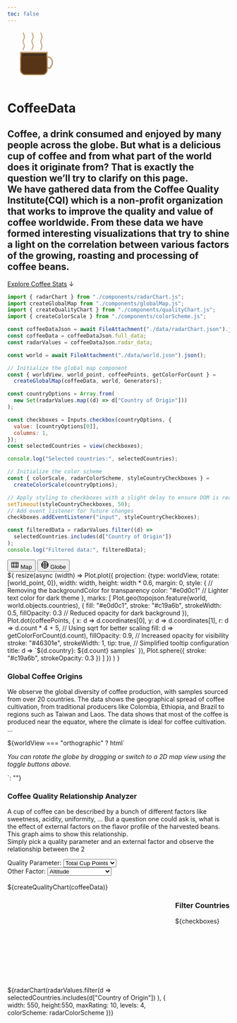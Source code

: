 ```yaml
---
toc: false
---
```


<link rel="stylesheet" href="./styles/coffee.css">
<link rel="stylesheet" href="./styles/checkboxes.css">
<div class="hero">
  <div class="coffee-svg-container">
    <svg class="coffee-svg" width="120" height="120" viewBox="0 0 120 120">
      <!-- Coffee cup and smoke container -->
      <g class="smoke-container" transform="translate(35, 5)">
        <g class="smokes" stroke="#c19a6b" stroke-width="2" fill="none">
          <g class="smoke-1">
            <path d="M0.5,0 C0.5,0 3.5,5 3.5,10 C3.5,15 0.5,15 0.5,20 C0.5,25 3.5,25 3.5,30 C3.5,35 0.5,35 0.5,40"></path>
          </g>
          <g class="smoke-2">
            <path d="M20.5,0 C20.5,0 23.5,5 23.5,10 C23.5,15 20.5,15 20.5,20 C20.5,25 23.5,25 23.5,30 C23.5,35 20.5,35 20.5,40"></path>
          </g>
          <g class="smoke-3">
            <path d="M40.5,0 C40.5,0 43.5,5 43.5,10 C43.5,15 40.5,15 40.5,20 C40.5,25 43.5,25 43.5,30 C43.5,35 40.5,35 40.5,40"></path>
          </g>    </g>
      </g>
      <!-- Existing coffee cup with updated fill colors -->
      <path class="coffee-path cup" d="M 30,50 L 30,90 C 30,95 35,100 40,100 L 80,100 C 85,100 90,95 90,90 L 90,50 Z" fill="#46301e" stroke="#c19a6b" stroke-width="3"/>
      <path class="coffee-path handle" d="M 90,60 C 100,60 105,70 100,80 C 95,90 90,85 90,80" fill="none" stroke="#c19a6b" stroke-width="3"/>
      <path class="coffee-path coffee-fill" d="M 30,60 L 90,60 L 90,90 C 90,95 85,100 80,100 L 40,100 C 35,100 30,95 30,90 Z" fill="#603813" fill-opacity="0.6"/>
      <path class="coffee-path coffee" d="M 35,60 L 85,60" fill="none" stroke="#603813" stroke-width="3"/>
    </svg>
  </div>
  <h1>CoffeeData</h1>
  <h2>
  Coffee, a drink consumed and enjoyed by many people across the globe. But what is a delicious cup of coffee and from what part of the world does it originate from? That is exactly the question we’ll try to clarify on this page. <br/>
  We have gathered data from the Coffee Quality Institute(CQI) which is a non-profit organization that works to improve the quality and value of coffee worldwide. From these data we have formed interesting visualizations that try to shine a light on the correlation between various factors of the growing, roasting and processing of coffee beans.
</h2>
  <a href="#coffee-charts" class="cta-button">Explore Coffee Stats<span style="display: inline-block; margin-left: 0.25rem;">↓</span></a>
</div>

```js
import { radarChart } from "./components/radarChart.js";
import createGlobalMap from "./components/globalMap.js";
import { createQualityChart } from "./components/qualityChart.js";
import { createColorScale } from "./components/colorScheme.js";
```

```js
const coffeeDataJson = await FileAttachment("./data/radarChart.json").json();
const coffeeData = coffeeDataJson.full_data;
const radarValues = coffeeDataJson.radar_data;
```

```js
const world = await FileAttachment("./data/world.json").json();
```

```js
// Initialize the global map component
const { worldView, world_point, coffeePoints, getColorForCount } =
  createGlobalMap(coffeeData, world, Generators);
```

```js
const countryOptions = Array.from(
  new Set(radarValues.map((d) => d["Country of Origin"]))
);

const checkboxes = Inputs.checkbox(countryOptions, {
  value: [countryOptions[0]],
  columns: 1,
});
const selectedCountries = view(checkboxes);

console.log("Selected countries:", selectedCountries);
```

```js
// Initialize the color scheme
const { colorScale, radarColorScheme, styleCountryCheckboxes } =
  createColorScale(countryOptions);

// Apply styling to checkboxes with a slight delay to ensure DOM is ready
setTimeout(styleCountryCheckboxes, 50);
// Add event listener for future changes
checkboxes.addEventListener("input", styleCountryCheckboxes);
```

```js
const filteredData = radarValues.filter((d) =>
  selectedCountries.includes(d["Country of Origin"])
);
console.log("Filtered data:", filteredData);
```

<div class="map-view-toggle" id="coffee-charts">
  <button id="map-toggle" class="map-toggle-button active" data-view="flat">
    <svg width="18" height="18" viewBox="0 0 24 24" fill="none" xmlns="http://www.w3.org/2000/svg">
      <rect x="2" y="4" width="20" height="16" rx="1" stroke="currentColor" stroke-width="1.5"/>
      <path d="M2 8H22" stroke="currentColor" stroke-width="1.5"/>
      <path d="M2 16H22" stroke="currentColor" stroke-width="1.5"/>
      <path d="M8 4V20" stroke="currentColor" stroke-width="1.5"/>
      <path d="M16 4V20" stroke="currentColor" stroke-width="1.5"/>
    </svg>
    Map
  </button>
  <button id="globe-toggle" class="map-toggle-button " data-view="globe">
    <svg width="18" height="18" viewBox="0 0 24 24" fill="none" xmlns="http://www.w3.org/2000/svg">
      <circle cx="12" cy="12" r="10" stroke="currentColor" stroke-width="2"/>
      <ellipse cx="12" cy="12" rx="10" ry="4" stroke="currentColor" stroke-width="1.5"/>
      <path d="M2 12H22" stroke="currentColor" stroke-width="1.5"/>
      <path d="M12 2V22" stroke="currentColor" stroke-width="1.5"/>
    </svg>
    Globe
  </button>
</div>

<div class="visualization-container">
  <div id="world-map">
    <div>
    ${
      resize(async (width) => Plot.plot({
          projection: {type: worldView, rotate: [world_point, 0]},
          width: width,
          height: width * 0.6,
          margin: 0,
          style: {
            // Removing the backgroundColor for transparency
            color: "#e0d0c1" // Lighter text color for dark theme
          },
          marks: [
            Plot.geo(topojson.feature(world, world.objects.countries), {
              fill: "#e0d0c1",
              stroke: "#c19a6b",
              strokeWidth: 0.5,
              fillOpacity: 0.3 // Reduced opacity for dark background
            }),
            Plot.dot(coffeePoints, {
              x: d => d.coordinates[0],
              y: d => d.coordinates[1],
              r: d => d.count * 4 + 5, // Using sqrt for better scaling
              fill: d => getColorForCount(d.count),
              fillOpacity: 0.9, // Increased opacity for visibility
              stroke: "#46301e",
              strokeWidth: 1,
              tip: true, // Simplified tooltip configuration
              title: d => `${d.country}: ${d.count} samples`
            }),
            Plot.sphere({ stroke: "#c19a6b", strokeOpacity: 0.3 })
          ]
        })
      )
    }
    </div>
  </div>
  
  <div class="visualization-description">
    <h3 class="card-title">Global Coffee Origins</h3>
    <p>
      We observe the global diversity of coffee production, with samples sourced from over 20 countries. The data shows the geographical spread of coffee cultivation, from traditional producers like Colombia, Ethiopia, and Brazil to regions such as Taiwan and Laos. The data shows that most of the coffee is produced near the equator, where the climate is ideal for coffee cultivation. ...
    </p>
    ${worldView === "orthographic" ? html`<p><em>You can rotate the globe by dragging or switch to a 2D map view using the toggle buttons above.</em></p>`: ""}
  </div>
</div>

<div class="card">
<div>
  <h3 class="card-title">Coffee Quality Relationship Analyzer</h3>
  <p >
    A cup of coffee can be described by a bunch of different factors like sweetness, acidity, uniformity, … But a question one could ask is, what is the effect of external factors on the flavor profile of the harvested beans. This graph aims to show this relationship. <br/>
    Simply pick a quality parameter and an external factor and observe the relationship between the 2
  </p>
  <div class="dropdown-container">
    <div class="dropdown-group">
      <label for="quality-param">Quality Parameter:</label>
      <select id="quality-param" class="coffee-dropdown">
        <option value="Total Cup Points" selected>Total Cup Points</option>
        <option value="Aroma">Aroma</option>
        <option value="Flavor">Flavor</option>
        <option value="Aftertaste">Aftertaste</option>
        <option value="Acidity">Acidity</option>
        <option value="Body">Body</option>
        <option value="Balance">Balance</option>
        <option value="Uniformity">Uniformity</option>
        <option value="Clean Cup">Clean Cup</option>
        <option value="Sweetness">Sweetness</option>
      </select>
    </div>
    <div class="dropdown-group">
      <label for="other-factor">Other Factor:</label>
      <select id="other-factor" class="coffee-dropdown">
        <option value="Altitude" selected>Altitude</option>
        <option value="Moisture Percentage">Moisture Percentage</option>
        <!-- <option value="Category One Defects">Category One Defects</option> -->
        <!-- <option value="Quakers">Quakers</option> -->
        <!-- <option value="Category Two Defects">Category Two Defects</option> -->
      </select>
    </div>
  </div>
  <div>
  <br/>
    <div>
      ${createQualityChart(coffeeData)}
    </div>
  </div>
</div>
</div>

<div class="card">
<div style="display: flex; align-items: flex-start; gap: 1rem; height: 500px; padding-bottom: 2px;">
  <div style="flex: 1; display: flex; align-items: center; justify-content: center; height: 100%;">
    ${radarChart(radarValues.filter(d => 
      selectedCountries.includes(d["Country of Origin"])
    ), {
      width: 550,
      height:550,
      maxRating: 10,
      levels: 4,
      colorScheme: radarColorScheme 
    })}
  </div>
  <div class="controls">
    <h3>Filter Countries</h3>
    <div class="checkbox-list">
      ${checkboxes}
    </div>
  </div>
</div>
</div>
